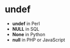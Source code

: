 # undef

* **undef** in Perl
* **NULL** in SQL
* **None** in Python
* **null** in PHP or JavaScript


